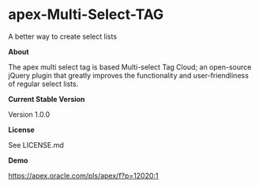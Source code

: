 # apex-Multi-Select-TAG


A better way to create select lists

<strong> About </strong>

The apex multi select tag is based Multi-select Tag Cloud; an open-source jQuery plugin that greatly improves the functionality and user-friendliness of regular select lists. 

<strong> Current Stable Version </strong>

Version 1.0.0

<strong> License </strong>

See LICENSE.md

<strong> Demo </strong>

https://apex.oracle.com/pls/apex/f?p=12020:1

